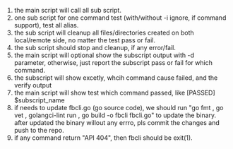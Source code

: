 1. the main script will call all sub script.
2. one sub script for one command test (with/without -i ignore, if command support), test all alias.
3. the sub script will cleanup all files/directories created on both local/remote side, no matter the test pass or fail.
4. the sub script should stop and cleanup, if any error/fail.
5. the main script will optional show the subscript output with -d parameter, otherwise, just report the subscript pass or fail for which command.
6. the subscript will show excetly, whcih command cause failed, and the verify output
7. the main script will show test which command passed, like  [PASSED] $subscript_name
8. if needs to update fbcli.go (go source code), we should run "go fmt , go vet , golangci-lint run , go build -o fbcli fbcli.go" to update the binary. after updated the binary willout any errro, pls commit the changes and push to the repo.
9. if any command return "API 404", then fbcli should be exit(1).

